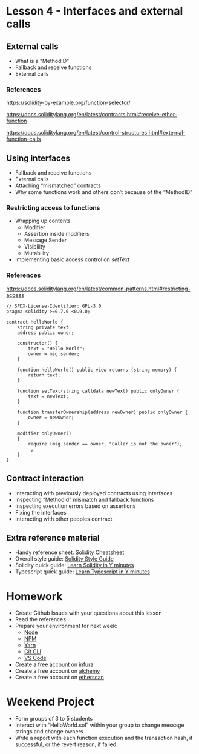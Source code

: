 # Lesson 4 - Interfaces and external calls
## External calls
* What is a “MethodID”
* Fallback and receive functions
* External calls
### References
https://solidity-by-example.org/function-selector/

https://docs.soliditylang.org/en/latest/contracts.html#receive-ether-function

https://docs.soliditylang.org/en/latest/control-structures.html#external-function-calls

## Using interfaces
* Fallback and receive functions
* External calls
* Attaching “mismatched” contracts
* Why some functions work and others don’t because of the “MethodID”

### Restricting access to functions
* Wrapping up contents
  * Modifier
  * Assertion inside modifiers
  * Message Sender
  * Visibility
  * Mutability
* Implementing basic access control on _setText_
### References
https://docs.soliditylang.org/en/latest/common-patterns.html#restricting-access

<pre><code>// SPDX-License-Identifier: GPL-3.0
pragma solidity >=0.7.0 <0.9.0;

contract HelloWorld {
    string private text;
    address public owner;

    constructor() {
        text = "Hello World";
        owner = msg.sender;
    }

    function helloWorld() public view returns (string memory) {
        return text;
    }

    function setText(string calldata newText) public onlyOwner {
        text = newText;
    }

    function transferOwnership(address newOwner) public onlyOwner {
        owner = newOwner;
    }

    modifier onlyOwner()
    {
        require (msg.sender == owner, "Caller is not the owner");
        _;
    }
}
</code></pre>

## Contract interaction
* Interacting with previously deployed contracts using interfaces
* Inspecting “MethodId” mismatch and fallback functions
* Inspecting execution errors based on assertions
* Fixing the interfaces
* Interacting with other peoples contract

## Extra reference material
* Handy reference sheet: [Solidity Cheatsheet](https://docs.soliditylang.org/en/latest/cheatsheet.html) 
* Overall style guide: [Solidity Style Guide](https://docs.soliditylang.org/en/latest/style-guide.html)
* Solidity quick guide: [Learn Solidity in Y minutes](https://learnxinyminutes.com/docs/solidity/)
* Typescript quick guide: [Learn Typescript in Y minutes](https://learnxinyminutes.com/docs/typescript/)

# Homework
* Create Github Issues with your questions about this lesson
* Read the references
* Prepare your environment for next week:
  * [Node](https://nodejs.org/en/docs/guides/getting-started-guide/)
  * [NPM](https://docs.npmjs.com/cli/v8/configuring-npm/install)
  * [Yarn](https://yarnpkg.com/getting-started)
  * [Git CLI](https://git-scm.com/book/en/v2/Getting-Started-First-Time-Git-Setup)
  * [VS Code](https://code.visualstudio.com/docs/setup/setup-overview)
* Create a free account on [infura](https://infura.io/)
* Create a free account on [alchemy](https://www.alchemy.com/)
* Create a free account on [etherscan](https://etherscan.io/register)

# Weekend Project
* Form groups of 3 to 5 students
* Interact with “HelloWorld.sol” within your group to change message strings and change owners
* Write a report with each function execution and the transaction hash, if successful, or the revert reason, if failed
